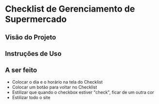# Checklist de Gerenciamento de Supermercado

## Visão do Projeto 

## Instruções de Uso

## A ser feito

* Colocar o dia e o horário na tela do Checklist
* Colocar um botão para voltar no Checklist
* Estilizar que quando o checkbox estiver "check", ficar de um outra cor
* Estilizar todo o site
